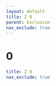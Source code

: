```yaml
---
layout: default
title: Z 0
parent: Exclusion
nav_exclude: true
---
```

# 0

```yaml
title: Z 0
nav_exclude: true
```
